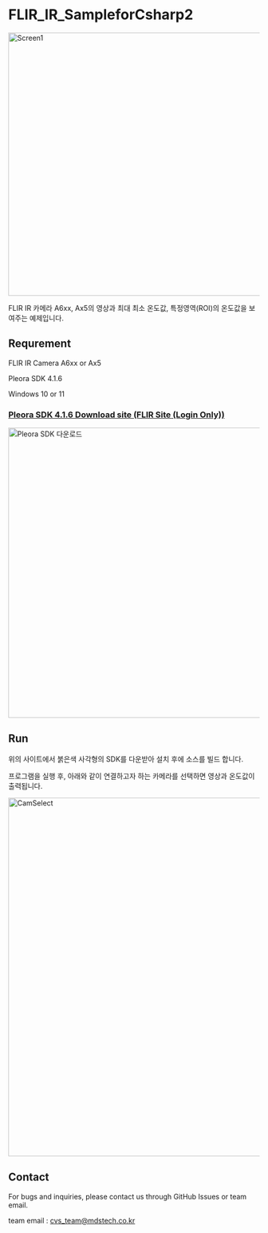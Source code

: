# FLIR_IR_SampleforCsharp2
<img width="527" alt="Screen1" src="https://github.com/MDStechCVS/FLIR_IR_SampleforCsharp2/assets/142575573/e4e5ca4e-3f06-4aed-ad05-ff33433c36a1">

FLIR IR 카메라 A6xx, Ax5의 영상과 최대 최소 온도값, 특정영역(ROI)의 온도값을 보여주는 예제입니다.

## Requrement
FLIR IR Camera A6xx or Ax5


Pleora SDK 4.1.6


Windows 10 or 11


### [Pleora SDK 4.1.6 Download site (FLIR Site (Login Only))](https://flir.custhelp.com/app/account/fl_download_software)
<img width="581" alt="Pleora SDK 다운로드" src="https://github.com/MDStechCVS/FLIR_IR_SampleforCsharp2/assets/142575573/d008e8b1-df57-4d4f-a0e3-53fca10f3052">

## Run
위의 사이트에서 붉은색 사각형의 SDK를 다운받아 설치 후에 소스를 빌드 합니다.


프로그램을 실행 후, 아래와 같이 연결하고자 하는 카메라를 선택하면 영상과 온도값이 출력됩니다.

<img width="718" alt="CamSelect" src="https://github.com/MDStechCVS/FLIR_IR_SampleforCsharp2/assets/142575573/4a222ace-280d-4213-bb17-e69013b6588a">

## Contact
For bugs and inquiries, please contact us through GitHub Issues or team email.


team email : cvs_team@mdstech.co.kr
